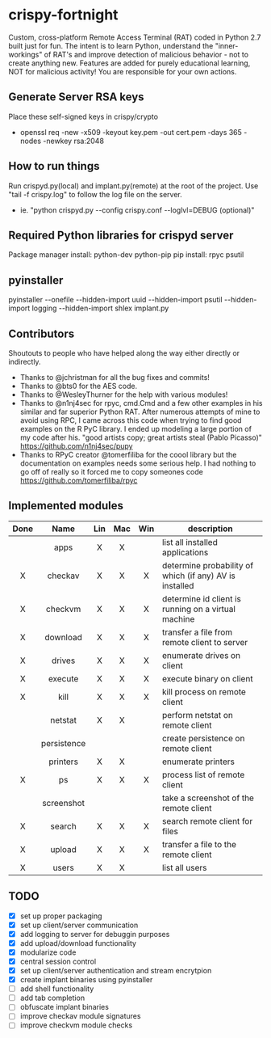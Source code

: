 # crispy-fortnight
Custom, cross-platform Remote Access Terminal (RAT) coded in Python 2.7 built just for fun. The intent is to learn Python, understand the "inner-workings" of RAT's and improve detection of malicious behavior - not to create anything new. Features are added for purely educational learning, NOT for malicious activity! You are responsible for your own actions.

## Generate Server RSA keys
Place these self-signed keys in crispy/crypto
- openssl req -new -x509 -keyout key.pem -out cert.pem -days 365 -nodes -newkey rsa:2048

## How to run things
Run crispyd.py(local) and implant.py(remote) at the root of the project. Use "tail -f crispy.log" to follow the log file on the server.
- ie. "python crispyd.py --config crispy.conf --loglvl=DEBUG (optional)"

## Required Python libraries for crispyd server
Package manager install:
python-dev
python-pip
pip install:
rpyc
psutil

## pyinstaller
pyinstaller --onefile --hidden-import uuid --hidden-import psutil --hidden-import logging --hidden-import shlex implant.py

## Contributors
Shoutouts to people who have helped along the way either directly or indirectly.
- Thanks to @jchristman for all the bug fixes and commits!
- Thanks to @bts0 for the AES code.
- Thanks to @WesleyThurner for the help with various modules!
- Thanks to @n1nj4sec for rpyc, cmd.Cmd and a few other examples in his similar and far superior Python RAT. After numerous attempts of mine to avoid using RPC, I came across this code when trying to find good examples on the R
PyC library. I ended up modeling a large portion of my code after his. "good artists copy; great artists steal (Pablo Picasso)" https://github.com/n1nj4sec/pupy
- Thanks to RPyC creator @tomerfiliba for the coool library but the documentation on examples needs some serious help. I had nothing to go off of really so it forced me to copy someones code https://github.com/tomerfiliba/rpyc

## Implemented modules
| Done | Name | Lin | Mac | Win | description |
|:---:|:---:|:---:|:---:|:---:|---|
|   | apps | X | X |   | list all installed applications  |
| X | checkav | X | X | X | determine probability of which (if any) AV is installed |
| X | checkvm | X | X | X | determine id client is running on a virtual machine  |
| X | download | X | X | X | transfer a file from remote client to server |
| X | drives | X | X | X |  enumerate drives on client |
| X | execute | X | X | X | execute binary on client |
| X | kill  | X | X | X |  kill process on remote client |
|   | netstat | X | X |   | perform netstat on remote client  |
|   | persistence  |   |   |   | create persistence on remote client |
|   | printers  | X | X |   | enumerate printers |
| X | ps | X | X | X | process list of remote client |
|   | screenshot |   |   |   | take a screenshot of the remote client |
| X  | search | X | X | X | search remote client for files |
| X | upload | X | X | X | transfer a file to the remote client |
| X | users | X | X |   |  list all users |

## TODO
- [x] set up proper packaging
- [x] set up client/server communication
- [x] add logging to server for debuggin purposes
- [x] add upload/download functionality
- [x] modularize code
- [x] central session control
- [x] set up client/server authentication and stream encrytpion
- [x] create implant binaries using pyinstaller
- [ ] add shell functionality
- [ ] add tab completion
- [ ] obfuscate implant binaries
- [ ] improve checkav module signatures
- [ ] improve checkvm module checks
